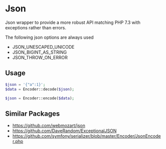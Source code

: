 # Json

Json wrapper to provide a more robust API matching PHP 7.3 with exceptions rather than errors.

The following json options are always used

- JSON_UNESCAPED_UNICODE
- JSON_BIGINT_AS_STRING
- JSON_THROW_ON_ERROR

## Usage

```php
$json = '{"a":1}';
$data = Encoder::decode($json);

$json = Encoder::encode($data);
```

## Similar Packages

- https://github.com/webmozart/json
- https://github.com/DaveRandom/ExceptionalJSON
- https://github.com/symfony/serializer/blob/master/Encoder/JsonEncoder.php
